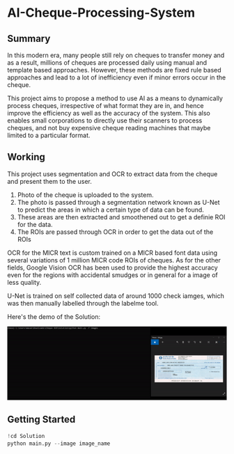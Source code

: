 # AI-Cheque-Processing-System

## Summary

In this modern era, many people still rely on cheques to transfer money and as a result, millions of cheques are processed daily using manual and template based approaches.
However, these methods are fixed rule based approaches and lead to a lot of inefficiency even if minor errors occur in the cheque. 

This project aims to propose a method to use AI as a means to dynamically process cheques, irrespective of what format they are in, and hence improve the efficiency as well as the accuracy of the system. This also enables small corporations to directly use their scanners to process cheques, and not buy expensive cheque reading machines that maybe limited to a particular format. 

## Working

This project uses segmentation and OCR to extract data from the cheque and present them to the user. 

1. Photo of the cheque is uploaded to the system. 
2. The photo is passed through a segmentation network known as U-Net to predict the areas in which a certain type of data can be found. 
3. These areas are then extracted and smoothened out to get a definie ROI for the data. 
4. The ROIs are passed through OCR in order to get the data out of the ROIs

OCR for the MICR text is custom trained on a MICR based font data using several variations of 1 million MICR code ROIs of cheques. As for the other fields, Google Vision OCR has been used to provide the highest accuracy even for the regions with accidental smudges or in general for a image of less quality. 

U-Net is trained on self collected data of around 1000 check iamges, which was then manually labelled through the labelme tool. 

Here's the demo of the Solution:

![Demo](https://github.com/Mashex/AI-Cheque-Processing-System/blob/master/Demo.gif)
## Getting Started
```python 
!cd Solution
python main.py --image image_name
```
